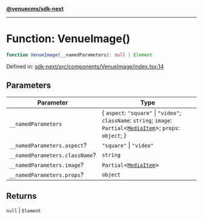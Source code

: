 [**@venuecms/sdk-next**](../Index.md)

***

# Function: VenueImage()

```ts
function VenueImage(__namedParameters): null | Element
```

Defined in: [sdk-next/src/components/VenueImage/index.tsx:14](https://github.com/venuecms/sdk/blob/aa6bf5e2569259dec55e399babe648ca7df4042f/packages/sdk-next/src/components/VenueImage/index.tsx#L14)

## Parameters

| Parameter | Type |
| ------ | ------ |
| `__namedParameters` | \{ `aspect`: `"square"` \| `"video"`; `className`: `string`; `image`: `Partial`\<[`MediaItem`](../type-aliases/MediaItem.md)\>; `props`: `object`; \} |
| `__namedParameters.aspect`? | `"square"` \| `"video"` |
| `__namedParameters.className`? | `string` |
| `__namedParameters.image`? | `Partial`\<[`MediaItem`](../type-aliases/MediaItem.md)\> |
| `__namedParameters.props`? | `object` |

## Returns

`null` \| `Element`
